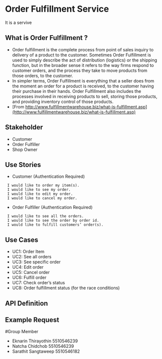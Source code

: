 # Order Fulfillment Service
It is a servive

## What is Order Fulfillment ?
* Order fulfillment is the complete process from point of sales inquiry to delivery of a product to the customer. Sometimes Order Fulfillment is used to simply describe the act of distribution (logistics) or the shipping function, but in the broader sense it refers to the way firms respond to customer orders, and the process they take to move products from those orders, to the customer.
* In simpler terms, Order Fulfillment is everything that a seller does from the moment an order for a product is received, to the customer having their purchase in their hands. Order Fulfillment also includes the processes involved in receiving products to sell, storing those products, and providing inventory control of those products.
* [From http://www.fulfillmentwarehouse.biz/what-is-fulfillment.asp](http://www.fulfillmentwarehouse.biz/what-is-fulfillment.asp)

## Stakeholder
* Customer
* Order Fulfiller
* Shop Owner

## Use Stories
* Customer (Authentication Required)
```
 I would like to order my item(s).
 I would like to see my order.
 I would like to edit my order.
 I would like to cancel my order.
```
* Order Fulfiller (Authentication Required)
```
 I would like to see all the orders.
 I would like to see the order by order id.
 I would like to fulfill customers’ order(s).
```

## Use Cases
* UC1: Order Item
* UC2: See all orders
* UC3: See specific order
* UC4: Edit order
* UC5: Cancel order
* UC6: Fulfill order
* UC7: Check order’s status 
* UC8: Order fulfillment status (for the race conditions)

## API Definition

## Example Request

#Group Member
* Eknarin Thirayothin	5510546239
* Natcha  Chidchob 		5510546239
* Sarathit  Sangtaweep 	5510546182
